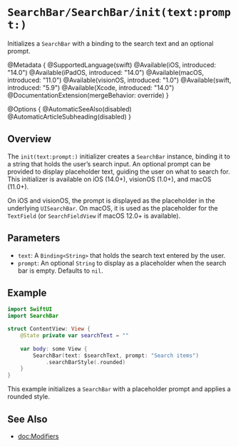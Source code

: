 # ``SearchBar/SearchBar/init(text:prompt:)``

Initializes a `SearchBar` with a binding to the search text and an optional prompt.

@Metadata {
    @SupportedLanguage(swift)
    @Available(iOS, introduced: "14.0")
    @Available(iPadOS, introduced: "14.0")
    @Available(macOS, introduced: "11.0")
    @Available(visionOS, introduced: "1.0")
    @Available(swift, introduced: "5.9")
    @Available(Xcode, introduced: "14.0")
    @DocumentationExtension(mergeBehavior: override)
}

@Options {
    @AutomaticSeeAlso(disabled)
    @AutomaticArticleSubheading(disabled)
}

## Overview

The `init(text:prompt:)` initializer creates a `SearchBar` instance, binding it to a string that holds the user’s search input. An optional prompt can be provided to display placeholder text, guiding the user on what to search for. This initializer is available on iOS (14.0+), visionOS (1.0+), and macOS (11.0+).

On iOS and visionOS, the prompt is displayed as the placeholder in the underlying `UISearchBar`. On macOS, it is used as the placeholder for the `TextField` (or `SearchFieldView` if macOS 12.0+ is available).

## Parameters

- `text`: A `Binding<String>` that holds the search text entered by the user.
- `prompt`: An optional `String` to display as a placeholder when the search bar is empty. Defaults to `nil`.

## Example

```swift
import SwiftUI
import SearchBar

struct ContentView: View {
    @State private var searchText = ""
    
    var body: some View {
        SearchBar(text: $searchText, prompt: "Search items")
            .searchBarStyle(.rounded)
    }
}
```

This example initializes a `SearchBar` with a placeholder prompt and applies a rounded style.

## See Also

- <doc:Modifiers>

